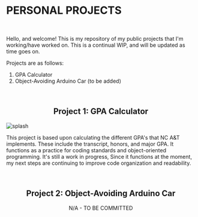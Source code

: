 # PERSONAL PROJECTS
<br>

Hello, and welcome! This is my repository of my public projects that I'm working/have worked on. This is a continual WIP, and will be updated as time goes on.

Projects are as follows: 

1. GPA Calculator
2. Object-Avoiding Arduino Car (to be added)
<br>

<h2 align="center">Project 1: GPA Calculator</h2>
<div>

  ![splash](https://user-images.githubusercontent.com/98237169/212607312-560941ab-135d-4404-a466-972976563efd.png)
  
  <p>
    This project is based upon calculating the different GPA's that NC A&T implements. These include the transcript, honors, and major GPA. It functions as a practice for coding standards and object-oriented programming. It's still a work in progress, Since it functions at the moment, my next steps are continuing to improve code organization and readability.
  </p>
</div>
<br>

<h2 align="center">Project 2: Object-Avoiding Arduino Car </h2>
<p align="center"> N/A - TO BE COMMITTED </p>
